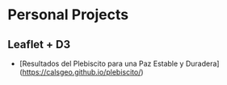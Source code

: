 # Personal Projects

## Leaflet +  D3
* [Resultados del Plebiscito para una Paz Estable y Duradera] (https://calsgeo.github.io/plebiscito/)


